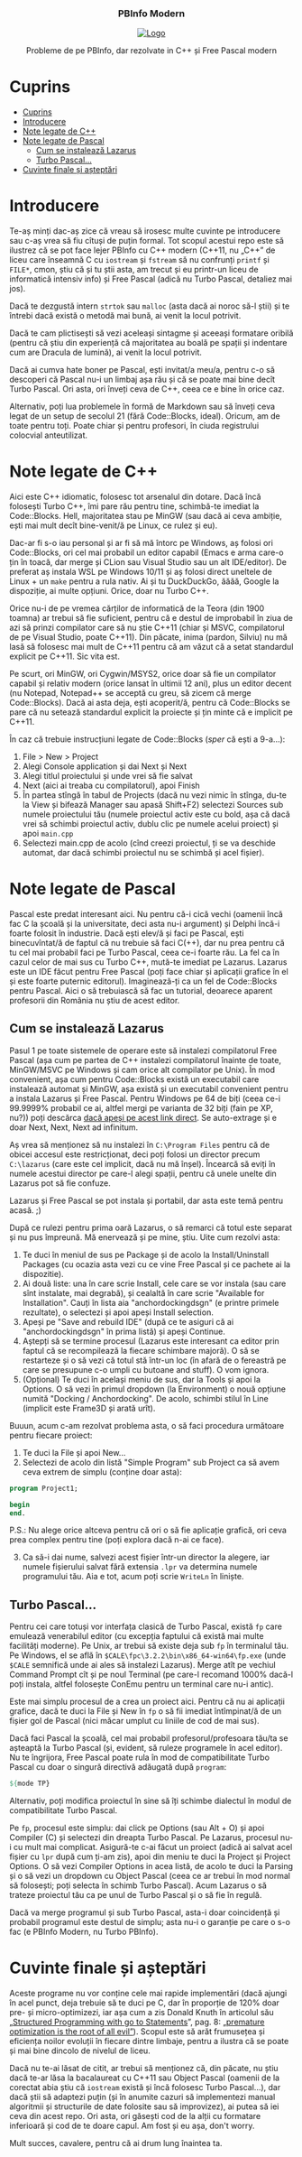 <div align="center">
  <h3 align="center">PBInfo Modern</h3>
  <a href="https://github.com/stalecu/pbinfo-modern">
    <img src="logo.png" alt="Logo">
  </a>

  <p align="center">
    Probleme de pe PBInfo, dar rezolvate in C++ și Free Pascal modern
  </p>
</div>

# Cuprins
- [Cuprins](#cuprins)
- [Introducere](#introducere)
- [Note legate de C++](#note-legate-de-c)
- [Note legate de Pascal](#note-legate-de-pascal)
  - [Cum se instalează Lazarus](#cum-se-instalează-lazarus)
  - [Turbo Pascal...](#turbo-pascal)
- [Cuvinte finale și așteptări](#cuvinte-finale-și-așteptări)


# Introducere
Te-aș minți dac-aș zice că vreau să irosesc multe cuvinte pe introducere sau c-aș vrea să fiu cîtuși de puțin formal. Tot scopul acestui repo este să ilustrez că se pot face lejer PBInfo cu C++ modern (C++11, nu „C++” de liceu care înseamnă C cu `iostream` și `fstream` să nu confrunți `printf` și `FILE*`, cmon, știu că și tu știi asta, am trecut și eu printr-un liceu de informatică intensiv info) și Free Pascal (adică nu Turbo Pascal, detaliez mai jos). 

Dacă te dezgustă intern `strtok` sau `malloc` (asta dacă ai noroc să-l știi) și te întrebi dacă există o metodă mai bună, ai venit la locul potrivit.

Dacă te cam plictisești să vezi aceleași sintagme și aceeași formatare oribilă (pentru că știu din experiență că majoritatea au boală pe spații și indentare cum are Dracula de lumină), ai venit la locul potrivit.

Dacă ai cumva hate boner pe Pascal, ești invitat/a meu/a, pentru c-o să descoperi că Pascal nu-i un limbaj așa rău și că se poate mai bine decît Turbo Pascal. Ori asta, ori înveți ceva de C++, ceea ce e bine în orice caz.

Alternativ, poți lua problemele în formă de Markdown sau să înveți ceva legat de un setup de secolul 21 (fără Code::Blocks, ideal). Oricum, am de toate pentru toți. Poate chiar și pentru profesori, în ciuda registrului colocvial anteutilizat.

# Note legate de C++
Aici este C++ idiomatic, folosesc tot arsenalul din dotare. Dacă încă folosești Turbo C++, îmi pare rău pentru tine, schimbă-te imediat la Code::Blocks. Hell, majoritatea stau pe MinGW (sau dacă ai ceva ambiție, ești mai mult decît bine-venit/ă pe Linux, ce rulez și eu).

Dac-ar fi s-o iau personal și ar fi să mă întorc pe Windows, aș folosi ori Code::Blocks, ori cel mai probabil un editor capabil (Emacs e arma care-o țin în toacă, dar merge și CLion sau Visual Studio sau un alt IDE/editor). De preferat aș instala WSL pe Windows 10/11 și aș folosi direct uneltele de Linux + un `make` pentru a rula nativ. Ai și tu DuckDuckGo, ăăăă, Google la dispoziție, ai multe opțiuni. Orice, doar nu Turbo C++.

Orice nu-i de pe vremea cărților de informatică de la Teora (din 1900 toamna) ar trebui să fie suficient, pentru că e destul de improbabil în ziua de azi să prinzi compilator care să nu știe C++11 (chiar și MSVC, compilatorul de pe Visual Studio, poate C++11). Din păcate, inima (pardon, Silviu) nu mă lasă să folosesc mai mult de C++11 pentru că am văzut că a setat standardul explicit pe C++11. Sic vita est.

Pe scurt, ori MinGW, ori Cygwin/MSYS2, orice doar să fie un compilator capabil și relativ modern (orice lansat în ultimii 12 ani), plus un editor decent (nu Notepad, Notepad++ se acceptă cu greu, să zicem că merge Code::Blocks). Dacă ai asta deja, ești acoperit/ă, pentru că Code::Blocks se pare că nu setează standardul explicit la proiecte și țin minte că e implicit pe C++11. 

În caz că trebuie instrucțiuni legate de Code::Blocks (_sper_ că ești a 9-a...):
1. File > New > Project
2. Alegi Console application și dai Next și Next
3. Alegi titlul proiectului și unde vrei să fie salvat
4. Next (aici ai treaba cu compilatorul), apoi Finish
5. În partea stîngă în tabul de Projects (dacă nu vezi nimic în stînga, du-te la View și bifează Manager sau apasă Shift+F2) selectezi Sources sub numele proiectului tău (numele proiectul activ este cu bold, așa că dacă vrei să schimbi proiectul activ, dublu clic pe numele acelui proiect) și apoi `main.cpp`
6. Selectezi main.cpp de acolo (cînd creezi proiectul, ți se va deschide automat, dar dacă schimbi proiectul nu se schimbă și acel fișier).

# Note legate de Pascal
Pascal este predat interesant aici. Nu pentru că-i cică vechi (oamenii încă fac C la școală și la universitate, deci asta nu-i argument) și Delphi încă-i foarte folosit în industrie. Dacă ești elev/ă și faci pe Pascal, ești binecuvîntat/ă de faptul că nu trebuie să faci C(++), dar nu prea pentru că tu cel mai probabil faci pe Turbo Pascal, ceea ce-i foarte rău. La fel ca în cazul celor de mai sus cu Turbo C++, mută-te imediat pe Lazarus. Lazarus este un IDE făcut pentru Free Pascal (poți face chiar și aplicații grafice în el și este foarte puternic editorul). Imaginează-ți ca un fel de Code::Blocks pentru Pascal. Aici o să trebuiască să fac un tutorial, deoarece aparent profesorii din România nu știu de acest editor. 

## Cum se instalează Lazarus 
Pasul 1 pe toate sistemele de operare este să instalezi compilatorul Free Pascal (așa cum pe partea de C++ instalezi compilatorul înainte de toate, MinGW/MSVC pe Windows și cam orice alt compilator pe Unix). În mod convenient, așa cum pentru Code::Blocks există un executabil care instalează automat și MinGW, așa există și un executabil convenient pentru a instala Lazarus și Free Pascal. Pentru Windows pe 64 de biți (ceea ce-i 99.9999%  probabil ce ai, altfel mergi pe varianta de 32 biți (fain pe XP, nu?)) poți descărca [dacă apeși pe acest link direct](https://sourceforge.net/projects/lazarus/files/Lazarus%20Windows%2064%20bits/Lazarus%202.2.6/lazarus-2.2.6-fpc-3.2.2-win64.exe/download). Se auto-extrage și e doar Next, Next, Next ad infinitum.

Aș vrea să menționez să nu instalezi în `C:\Program Files` pentru că de obicei accesul este restricționat, deci poți folosi un director precum `C:\lazarus` (care este cel implicit, dacă nu mă înșel). Încearcă să eviți în numele acestui director pe care-l alegi spații, pentru că unele unelte din Lazarus pot să fie confuze. 

Lazarus și Free Pascal se pot instala și portabil, dar asta este temă pentru acasă. ;)

După ce rulezi pentru prima oară Lazarus, o să remarci că totul este separat și nu pus împreună. Mă enervează și pe mine, știu. Uite cum rezolvi asta:
1. Te duci în meniul de sus pe Package și de acolo la Install/Uninstall Packages (cu ocazia asta vezi cu ce vine Free Pascal și ce pachete ai la dispozitie).
2. Ai două liste: una în care scrie Install, cele care se vor instala (sau care sînt instalate, mai degrabă), și cealaltă în care scrie "Available for Installation". Cauți în lista aia "anchordockingdsgn" (e printre primele rezultate), o selectezi și apoi apeși Install selection.
3. Apeși pe "Save and rebuild IDE" (după ce te asiguri că ai "anchordockingdsgn" în prima listă) și apeși Continue.
4. Aștepți să se termine procesul (Lazarus este interesant ca editor prin faptul că se recompilează la fiecare schimbare majoră). O să se restarteze și o să vezi că totul stă într-un loc (în afară de o fereastră pe care se presupune c-o umpli cu butoane and stuff). O vom ignora.
5. (Opțional) Te duci în același meniu de sus, dar la Tools și apoi la Options. O să vezi în primul dropdown (la Environment) o nouă opțiune numită "Docking / Anchordocking". De acolo, schimbi stilul în Line (implicit este Frame3D și arată urît).

Buuun, acum c-am rezolvat problema asta, o să faci procedura următoare pentru fiecare proiect:
1. Te duci la File și apoi New...
2. Selectezi de acolo din listă "Simple Program" sub Project ca să avem ceva extrem de simplu (conține doar asta):
```pascal
program Project1;

begin
end.
```
P.S.: Nu alege orice altceva pentru că ori o să fie aplicație grafică, ori ceva prea complex pentru tine (poți explora dacă n-ai ce face). 

3. Ca să-i dai nume, salvezi acest fișier într-un director la alegere, iar numele fișierului salvat fără extensia `.lpr` va determina numele programului tău. Aia e tot, acum poți scrie `WriteLn` în liniște.

## Turbo Pascal...

Pentru cei care totuși vor interfața clasică de Turbo Pascal, există `fp` care emulează venerabilul editor (cu excepția faptului că există mai multe facilități moderne). Pe Unix, ar trebui să existe deja sub `fp` în terminalul tău. Pe Windows, el se află în `$CALE\fpc\3.2.2\bin\x86_64-win64\fp.exe` (unde `$CALE` semnifică unde ai ales să instalezi Lazarus). Merge atît pe vechiul Command Prompt cît și pe noul Terminal (pe care-l recomand 1000% dacă-l poți instala, altfel folosește ConEmu pentru un terminal care nu-i antic). 

Este mai simplu procesul de a crea un proiect aici. Pentru că nu ai aplicații grafice, dacă te duci la File și New în `fp` o să fii imediat întîmpinat/ă de un fișier gol de Pascal (nici măcar umplut cu liniile de cod de mai sus).

Dacă faci Pascal la școală, cel mai probabil profesorul/profesoara tău/ta se așteaptă la Turbo Pascal (și, evident, să ruleze programele în acel editor). Nu te îngrijora, Free Pascal poate rula în mod de compatibilitate Turbo Pascal cu doar o singură directivă adăugată după `program`:

```pascal
${mode TP}
```

Alternativ, poți modifica proiectul în sine să îți schimbe dialectul în modul de compatibilitate Turbo Pascal.

Pe `fp`, procesul este simplu: dai click pe Options (sau Alt + O) și apoi Compiler (C) și selectezi din dreapta Turbo Pascal. Pe Lazarus, procesul nu-i cu mult mai complicat. Asigură-te c-ai făcut un proiect (adică ai salvat acel fișier cu `lpr` după cum ți-am zis), apoi din meniu te duci la Project și Project Options. O să vezi Compiler Options in acea listă, de acolo te duci la Parsing și o să vezi un dropdown cu Object Pascal (ceea ce ar trebui în mod normal să folosești; poți selecta în schimb Turbo Pascal). Acum Lazarus o să trateze proiectul tău ca pe unul de Turbo Pascal și o să fie în regulă.

Dacă va merge programul și sub Turbo Pascal, asta-i doar coincidență și probabil programul este destul de simplu; asta nu-i o garanție pe care o s-o fac (e PBInfo Modern, nu Turbo PBInfo).

# Cuvinte finale și așteptări
Aceste programe nu vor conține cele mai rapide implementări (dacă ajungi în acel punct, deja trebuie să te duci pe C, dar în proporție de 120% doar pre- și micro-optimizezi, iar așa cum a zis Donald Knuth în articolul său „[Structured Programming with go to Statements](https://dl.acm.org/doi/pdf/10.1145/356635.356640)”, pag. 8: [„premature optimization is the root of all evil”](# "engl. „Optimizarea prematură este rădăcine tuturor relelor”")). Scopul este să arăt frumusețea și eficiența noilor evoluții în fiecare dintre limbaje, pentru a ilustra că se poate și mai bine dincolo de nivelul de liceu. 

Dacă nu te-ai lăsat de citit, ar trebui să menționez că, din păcate, nu știu dacă te-ar lăsa la bacalaureat cu C++11 sau Object Pascal (oamenii de la corectat abia știu că `iostream` există și încă folosesc Turbo Pascal...), dar dacă știi să adaptezi puțin (și în anumite cazuri să implementezi manual algoritmii și structurile de date folosite sau să improvizez), ai putea să iei ceva din acest repo. Ori asta, ori găsești cod de la alții cu formatare inferioară și cod de te doare capul. Am fost și eu așa, don't worry.

Mult succes, cavalere, pentru că ai drum lung înaintea ta.